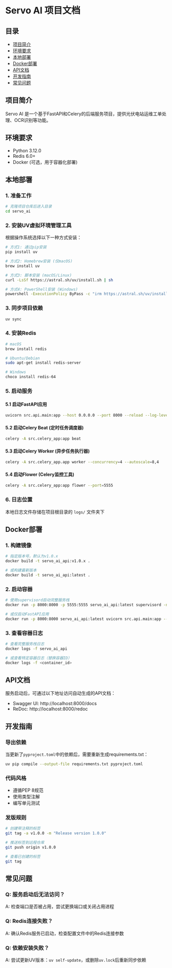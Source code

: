 # Servo AI 项目文档

## 目录
- [项目简介](#项目简介)
- [环境要求](#环境要求)
- [本地部署](#本地部署)
- [Docker部署](#docker部署)
- [API文档](#api文档)
- [开发指南](#开发指南)
- [常见问题](#常见问题)

## 项目简介
Servo AI 是一个基于FastAPI和Celery的后端服务项目，提供光伏电站运维工单处理、OCR识别等功能。

## 环境要求
- Python 3.12.0 
- Redis 6.0+ 
- Docker (可选，用于容器化部署)

## 本地部署

### 1. 准备工作
```bash
# 克隆项目仓库后进入目录
cd servo_ai
```

### 2. 安装UV虚拟环境管理工具
根据操作系统选择以下一种方式安装：

```bash
# 方式1: 通过pip安装
pip install uv

# 方式2: Homebrew安装 (仅macOS)
brew install uv

# 方式3: 脚本安装 (macOS/Linux)
curl -LsSf https://astral.sh/uv/install.sh | sh

# 方式4: PowerShell安装 (Windows)
powershell -ExecutionPolicy ByPass -c "irm https://astral.sh/uv/install.ps1 | iex"
```

### 3. 同步项目依赖
```bash
uv sync
```

### 4. 安装Redis
```bash
# macOS
brew install redis

# Ubuntu/Debian
sudo apt-get install redis-server

# Windows
choco install redis-64
```

### 5. 启动服务

#### 5.1 启动FastAPI应用
```bash
uvicorn src.api.main:app --host 0.0.0.0 --port 8000 --reload --log-level debug
```

#### 5.2 启动Celery Beat (定时任务调度器)
```bash
celery -A src.celery_app:app beat
```

#### 5.3 启动Celery Worker (异步任务执行器)
```bash
celery -A src.celery_app.app worker --concurrency=4 --autoscale=8,4
```

#### 5.4 启动Flower (Celery监控工具)
```bash
celery -A src.celery_app:app flower --port=5555
```

### 6. 日志位置
本地日志文件存储在项目根目录的 `logs/` 文件夹下

## Docker部署

### 1. 构建镜像
```bash
# 指定版本号，默认为v1.0.x
docker build -t servo_ai_api:v1.0.x .

# 或构建最新版本
docker build -t servo_ai_api:latest .
```

### 2. 启动容器
```bash
# 使用supervisord启动完整服务栈
docker run -p 8000:8000 -p 5555:5555 servo_ai_api:latest supervisord -n -c /etc/supervisor/conf.d/supervisord.conf

# 或仅启动FastAPI应用
docker run -p 8000:8000 servo_ai_api:latest uvicorn src.api.main:app --host 0.0.0.0
```

### 3. 查看容器日志
```bash
# 查看完整服务栈日志
docker logs -f servo_ai_api

# 或查看特定容器日志（替换容器ID）
docker logs -f <container_id>
```

## API文档
服务启动后，可通过以下地址访问自动生成的API文档：
- Swagger UI: http://localhost:8000/docs
- ReDoc: http://localhost:8000/redoc

## 开发指南

### 导出依赖
当更新了`pyproject.toml`中的依赖后，需要重新生成requirements.txt：
```bash
uv pip compile --output-file requirements.txt pyproject.toml
```

### 代码风格
- 遵循PEP 8规范
- 使用类型注解
- 编写单元测试

### 发版规则
```bash
# 创建带注释的标签
git tag -a v1.0.0 -m "Release version 1.0.0"

# 推送标签到远程仓库
git push origin v1.0.0

# 查看已创建的标签
git tag
```

## 常见问题

### Q: 服务启动后无法访问？
A: 检查端口是否被占用，尝试更换端口或关闭占用进程

### Q: Redis连接失败？
A: 确认Redis服务已启动，检查配置文件中的Redis连接参数

### Q: 依赖安装失败？
A: 尝试更新UV版本：`uv self-update`，或删除`uv.lock`后重新同步依赖
